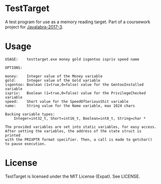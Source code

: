 # TestTarget
A test program for use as a memory reading target.
Part of a coursework project for [Javalabra-2017-3](https://github.com/javaLabra/Javalabra2017-3).

# Usage

	USAGE:    testtarget.exe money gold isgentoo ispriv speed name

	OPTIONS:

	money:    Integer value of the Money variable
	gold:     Integer value of the Gold variable
	isgentoo: Boolean (1=true,0=false) value for the GentooInstalled variable
	ispriv:   Boolean (1=true,0=false) value for the PrivilegeChecked variable
	speed:    Short value for the SpeedOfSeriousShit variable
	name:     String value for the Name variable, max 1024 chars

	Backing variable types:
		Integer=int32_t, Short=int16_t, Boolean=int8_t, String=char *

	The provided variables are set into static variables, for easy access.
	After setting the variables, the address of the state struct is printed
	with the PRIXPTR format specifier. Then, a call is made to getchar()
	to pause execution.
	
# License
TestTarget is licensed under the MIT License (Expat). See LICENSE.
